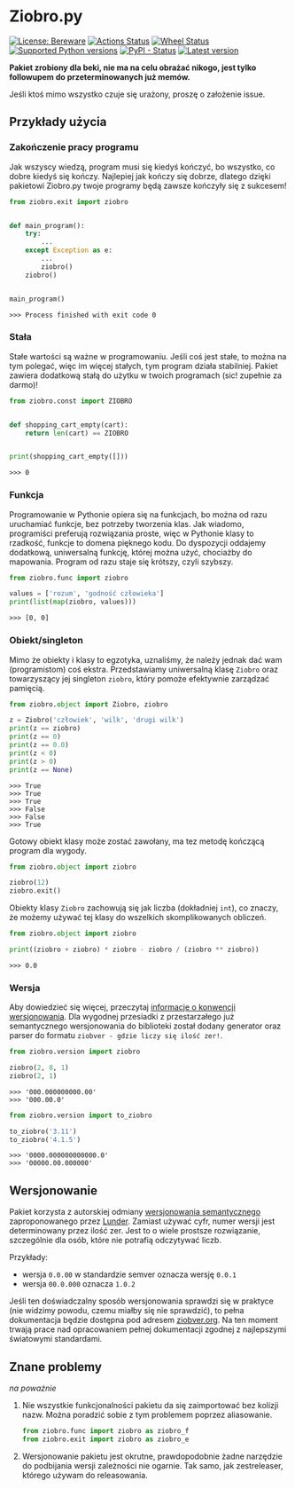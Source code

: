 # Ziobro.py

[![License: Bereware](https://img.shields.io/badge/License-Bereware-green.svg)](./LICENSE)
[![Actions Status](https://github.com/Behoston/ziobro/workflows/Test/badge.svg)](https://github.com/Behoston/ziobro/actions?query=workflow%3ATest)
[![Wheel Status](https://img.shields.io/pypi/wheel/ziobro)](https://pypi.python.org/pypi/ziobro/)
[![Supported Python versions](https://img.shields.io/pypi/pyversions/ziobro)](https://pypi.python.org/pypi/ziobro/)
[![PyPI - Status](https://img.shields.io/pypi/status/ziobro)](https://pypi.python.org/pypi/ziobro/)
[![Latest version](https://img.shields.io/pypi/v/ziobro)](https://pypi.python.org/pypi/ziobro/)

**Pakiet zrobiony dla beki, nie ma na celu obrażać nikogo, jest tylko followupem do przeterminowanych już memów.**

Jeśli ktoś mimo wszystko czuje się urażony, proszę o założenie issue.

## Przykłady użycia

### Zakończenie pracy programu

Jak wszyscy wiedzą, program musi się kiedyś kończyć, bo wszystko, co dobre kiedyś się kończy. Najlepiej jak kończy się
dobrze, dlatego dzięki pakietowi Ziobro.py twoje programy będą zawsze kończyły się z sukcesem!

```python
from ziobro.exit import ziobro


def main_program():
    try:
        ...
    except Exception as e:
        ...
        ziobro()
    ziobro()


main_program()
```

`>>> Process finished with exit code 0`

### Stała

Stałe wartości są ważne w programowaniu. Jeśli coś jest stałe, to można na tym polegać, więc im więcej stałych, tym
program działa stabilniej. Pakiet zawiera dodatkową stałą do użytku w twoich programach (sic! zupełnie za darmo)!

```python
from ziobro.const import ZIOBRO


def shopping_cart_empty(cart):
    return len(cart) == ZIOBRO


print(shopping_cart_empty([]))
```

`>>> 0`

### Funkcja

Programowanie w Pythonie opiera się na funkcjach, bo można od razu uruchamiać funkcje, bez potrzeby tworzenia klas. Jak
wiadomo, programiści preferują rozwiązania proste, więc w Pythonie klasy to rzadkość, funkcje to domena pięknego kodu.
Do dyspozycji oddajemy dodatkową, uniwersalną funkcję, której można użyć, chociażby do mapowania. Program od razu staje
się krótszy, czyli szybszy.

```python
from ziobro.func import ziobro

values = ['rozum', 'godność człowieka']
print(list(map(ziobro, values)))
```

`>>> [0, 0]`

### Obiekt/singleton

Mimo że obiekty i klasy to egzotyka, uznaliśmy, że należy jednak dać wam (programistom) coś ekstra. Przedstawiamy
uniwersalną klasę `Ziobro` oraz towarzyszący jej singleton `ziobro`, który pomoże efektywnie zarządzać pamięcią.

```python
from ziobro.object import Ziobro, ziobro

z = Ziobro('człowiek', 'wilk', 'drugi wilk')
print(z == ziobro)
print(z == 0)
print(z == 0.0)
print(z < 0)
print(z > 0)
print(z == None)

```

```
>>> True
>>> True
>>> True
>>> False
>>> False
>>> True
```

Gotowy obiekt klasy może zostać zawołany, ma tez metodę kończącą program dla wygody.

```python
from ziobro.object import ziobro

ziobro(12)
ziobro.exit()
```

Obiekty klasy `Ziobro` zachowują się jak liczba (dokładniej `int`), co znaczy, że możemy używać tej klasy do wszelkich
skomplikowanych obliczeń.

```python
from ziobro.object import ziobro

print((ziobro + ziobro) * ziobro - ziobro / (ziobro ** ziobro))
```

`>>> 0.0`

### Wersja

Aby dowiedzieć się więcej, przeczytaj [informacje o konwencji wersjonowania](#wersjonowanie). Dla wygodnej przesiadki z
przestarzałego już semantycznego wersjonowania do biblioteki został dodany generator oraz parser do
formatu `ziobver - gdzie liczy się ilość zer!`.

```python
from ziobro.version import ziobro

ziobro(2, 8, 1)
ziobro(2, 1)

```

```
>>> '000.000000000.00'
>>> '000.00.0'
```

```python
from ziobro.version import to_ziobro

to_ziobro('3.11')
to_ziobro('4.1.5')
```

```
>>> '0000.000000000000.0'
>>> '00000.00.000000'
```

## Wersjonowanie

Pakiet korzysta z autorskiej odmiany [wersjonowania semantycznego](https://semver.org/lang/pl/) zaproponowanego przez
[Lunder](https://github.com/Lunder4). Zamiast używać cyfr, numer wersji jest determinowany przez ilość zer. Jest to o
wiele prostsze rozwiązanie, szczególnie dla osób, które nie potrafią odczytywać liczb.

Przykłady:

- wersja `0.0.00` w standardzie semver oznacza wersję `0.0.1`
- wersja `00.0.000` oznacza `1.0.2`

Jeśli ten doświadczalny sposób wersjonowania sprawdzi się w praktyce (nie widzimy powodu, czemu miałby się nie
sprawdzić), to pełna dokumentacja będzie dostępna pod adresem [ziobver.org](https://ziobver.org/). Na ten moment trwają
prace nad opracowaniem pełnej dokumentacji zgodnej z najlepszymi światowymi standardami.

## Znane problemy

*na poważnie*

1. Nie wszystkie funkcjonalności pakietu da się zaimportować bez kolizji nazw. Można poradzić sobie z tym problemem
   poprzez aliasowanie.
   ```python
   from ziobro.func import ziobro as ziobro_f
   from ziobro.exit import ziobro as ziobro_e
   ```
2. Wersjonowanie pakietu jest okrutne, prawdopodobnie żadne narzędzie do podbijania wersji zależności nie ogarnie. Tak
   samo, jak zestreleaser, którego używam do releasowania.
